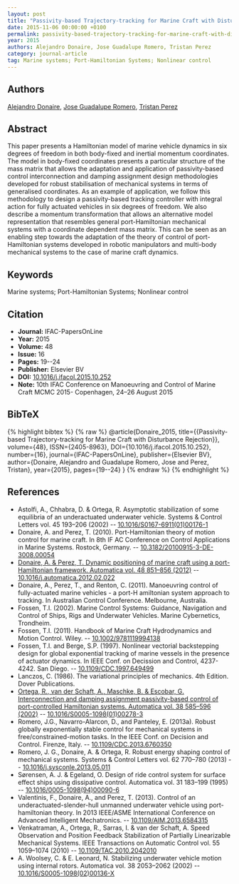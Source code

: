 ```yaml
---
layout: post
title: "Passivity-based Trajectory-tracking for Marine Craft with Disturbance Rejection"
date: 2015-11-06 00:00:00 +0100
permalink: passivity-based-trajectory-tracking-for-marine-craft-with-disturbance-rejection
year: 2015
authors: Alejandro Donaire, Jose Guadalupe Romero, Tristan Perez
category: journal-article
tag: Marine systems; Port-Hamiltonian Systems; Nonlinear control
---
```

 
## Authors
[Alejandro Donaire](authors/alejandro-donaire), [Jose Guadalupe Romero](authors/jose-guadalupe-romero), [Tristan Perez](authors/tristan-perez)
 
## Abstract
This paper presents a Hamiltonian model of marine vehicle dynamics in six degrees of freedom in both body-fixed and inertial momentum coordinates. The model in body-fixed coordinates presents a particular structure of the mass matrix that allows the adaptation and application of passivity-based control interconnection and damping assignment design methodologies developed for robust stabilisation of mechanical systems in terms of generalised coordinates. As an example of application, we follow this methodology to design a passivity-based tracking controller with integral action for fully actuated vehicles in six degrees of freedom. We also describe a momentum transformation that allows an alternative model representation that resembles general port-Hamiltonian mechanical systems with a coordinate dependent mass matrix. This can be seen as an enabling step towards the adaptation of the theory of control of port-Hamiltonian systems developed in robotic manipulators and multi-body mechanical systems to the case of marine craft dynamics.
 
## Keywords
Marine systems; Port-Hamiltonian Systems; Nonlinear control
 
## Citation
- **Journal:** IFAC-PapersOnLine
- **Year:** 2015
- **Volume:** 48
- **Issue:** 16
- **Pages:** 19--24
- **Publisher:** Elsevier BV
- **DOI:** [10.1016/j.ifacol.2015.10.252](https://doi.org/10.1016/j.ifacol.2015.10.252)
- **Note:** 10th IFAC Conference on Manoeuvring and Control of Marine Craft MCMC 2015- Copenhagen, 24–26 August 2015
 
## BibTeX
{% highlight bibtex %}
{% raw %}
@article{Donaire_2015,
  title={{Passivity-based Trajectory-tracking for Marine Craft with Disturbance Rejection}},
  volume={48},
  ISSN={2405-8963},
  DOI={10.1016/j.ifacol.2015.10.252},
  number={16},
  journal={IFAC-PapersOnLine},
  publisher={Elsevier BV},
  author={Donaire, Alejandro and Guadalupe Romero, Jose and Perez, Tristan},
  year={2015},
  pages={19--24}
}
{% endraw %}
{% endhighlight %}
 
## References
- Astolfi, A., Chhabra, D. & Ortega, R. Asymptotic stabilization of some equilibria of an underactuated underwater vehicle. Systems &amp; Control Letters vol. 45 193–206 (2002) -- [10.1016/S0167-6911(01)00176-1](https://doi.org/10.1016/S0167-6911(01)00176-1)
- Donaire, A. and Perez, T. (2010). Port-Hamiltonian theory of motion control for marine craft. In 8th IF AC Conference on Control Applications in Marine Systems. Rostock, Germany. -- [10.3182/20100915-3-DE-3008.00054](https://doi.org/10.3182/20100915-3-DE-3008.00054)
- [Donaire, A. & Perez, T. Dynamic positioning of marine craft using a port-Hamiltonian framework. Automatica vol. 48 851–856 (2012)](dynamic-positioning-of-marine-craft-using-a-port-hamiltonian-framework) -- [10.1016/j.automatica.2012.02.022](https://doi.org/10.1016/j.automatica.2012.02.022)
- Donaire, A., Perez, T., and Renton, C. (2011). Manoeuvring control of fully-actuated marine vehicles - a port-H amiltonian system approach to tracking. In Australian Control Conference. Melbourne, Australia.
- Fossen, T.I. (2002). Marine Control Systems: Guidance, Navigation and Control of Ships, Rigs and Underwater Vehicles. Marine Cybernetics, Trondheim.
- Fossen, T.I. (2011). Handbook of Marine Craft Hydrodynamics and Motion Control. Wiley. -- [10.1002/9781119994138](https://doi.org/10.1002/9781119994138)
- Fossen, T.I. and Berge, S.P. (1997). Nonlinear vectorial backstepping design for global exponential tracking of marine vessels in the presence of actuator dynamics. In IEEE Conf. on Decission and Control, 4237- 4242. San Diego. -- [10.1109/CDC.1997.649499](https://doi.org/10.1109/CDC.1997.649499)
- Lanczos, C. (1986). The variational principles of mechanics. 4th Edition. Dover Publications.
- [Ortega, R., van der Schaft, A., Maschke, B. & Escobar, G. Interconnection and damping assignment passivity-based control of port-controlled Hamiltonian systems. Automatica vol. 38 585–596 (2002)](interconnection-and-damping-assignment-passivity-based-control-of-port-controlled-hamiltonian-systems) -- [10.1016/S0005-1098(01)00278-3](https://doi.org/10.1016/S0005-1098(01)00278-3)
- Romero, J.G., Navarro-Alarcon, D., and Panteley, E. (2013a). Robust globally exponentially stable control for mechanical systems in free/constrained-motion tasks. In the IEEE Conf. on Decision and Control. Firenze, Italy. -- [10.1109/CDC.2013.6760350](https://doi.org/10.1109/CDC.2013.6760350)
- Romero, J. G., Donaire, A. & Ortega, R. Robust energy shaping control of mechanical systems. Systems &amp; Control Letters vol. 62 770–780 (2013) -- [10.1016/j.sysconle.2013.05.011](https://doi.org/10.1016/j.sysconle.2013.05.011)
- Sørensen, A. J. & Egeland, O. Design of ride control system for surface effect ships using dissipative control. Automatica vol. 31 183–199 (1995) -- [10.1016/0005-1098(94)00090-6](https://doi.org/10.1016/0005-1098(94)00090-6)
- Valentinis, F., Donaire, A., and Perez, T. (2013). Control of an underactuated-slender-hull unmanned underwater vehicle using port-hamiltonian theory. In 2013 IEEE/ASME International Conference on Advanced Intelligent Mechatronics. -- [10.1109/AIM.2013.6584315](https://doi.org/10.1109/AIM.2013.6584315)
- Venkatraman, A., Ortega, R., Sarras, I. & van der Schaft, A. Speed Observation and Position Feedback Stabilization of Partially Linearizable Mechanical Systems. IEEE Transactions on Automatic Control vol. 55 1059–1074 (2010) -- [10.1109/TAC.2010.2042010](https://doi.org/10.1109/TAC.2010.2042010)
- A. Woolsey, C. & E. Leonard, N. Stabilizing underwater vehicle motion using internal rotors. Automatica vol. 38 2053–2062 (2002) -- [10.1016/S0005-1098(02)00136-X](https://doi.org/10.1016/S0005-1098(02)00136-X)

